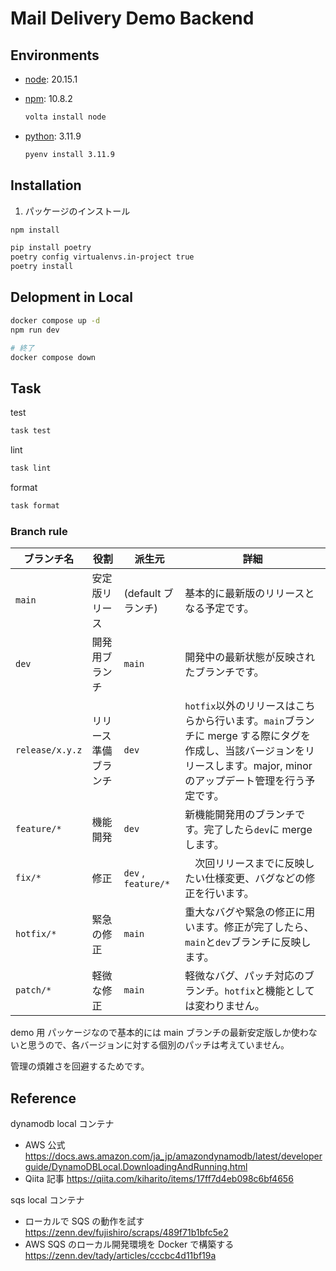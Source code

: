 # Mail Delivery Demo Backend

## Environments

- [node](https://nodejs.org/ja/download): 20.15.1
- [npm](https://nodejs.org/ja/download): 10.8.2

  ```bash
  volta install node
  ```

- [python](https://www.python.org/downloads/): 3.11.9

  ```bash
  pyenv install 3.11.9
  ```

## Installation

1. パッケージのインストール

```bash
npm install
```

```bash
pip install poetry
poetry config virtualenvs.in-project true
poetry install
```

## Delopment in Local

```bash
docker compose up -d
npm run dev

# 終了
docker compose down
```

## Task

test

```bash
task test
```

lint

```bash
task lint
```

format

```bash
task format
```

### Branch rule

| ブランチ名      | 役割                 | 派生元              | 詳細                                                                                                                                                                     |
| --------------- | -------------------- | ------------------- | ------------------------------------------------------------------------------------------------------------------------------------------------------------------------ |
| `main`          | 安定版リリース       | (default ブランチ)  | 基本的に最新版のリリースとなる予定です。                                                                                                                                 |
| `dev`           | 開発用ブランチ       | `main`              | 開発中の最新状態が反映されたブランチです。                                                                                                                               |
| `release/x.y.z` | リリース準備ブランチ | `dev`               | `hotfix`以外のリリースはこちらから行います。`main`ブランチに merge する際にタグを作成し、当該バージョンをリリースします。major, minor のアップデート管理を行う予定です。 |
| `feature/*`     | 機能開発             | `dev`               | 新機能開発用のブランチです。完了したら`dev`に merge します。                                                                                                             |
| `fix/*`         | 修正                 | `dev` , `feature/*` | 　次回リリースまでに反映したい仕様変更、バグなどの修正を行います。                                                                                                       |
| `hotfix/*`      | 緊急の修正           | `main`              | 重大なバグや緊急の修正に用います。修正が完了したら、`main`と`dev`ブランチに反映します。                                                                                  |
| `patch/*`       | 軽微な修正           | `main`              | 軽微なバグ、パッチ対応のブランチ。`hotfix`と機能としては変わりません。                                                                                                   |

demo 用 パッケージなので基本的には main ブランチの最新安定版しか使わないと思うので、各バージョンに対する個別のパッチは考えていません。

管理の煩雑さを回避するためです。

## Reference

dynamodb local コンテナ

- AWS 公式
  <https://docs.aws.amazon.com/ja_jp/amazondynamodb/latest/developerguide/DynamoDBLocal.DownloadingAndRunning.html>
- Qiita 記事
  <https://qiita.com/kiharito/items/17ff7d4eb098c6bf4656>

sqs local コンテナ

- ローカルで SQS の動作を試す<https://zenn.dev/fujishiro/scraps/489f71b1bfc5e2>
- AWS SQS のローカル開発環境を Docker で構築する<https://zenn.dev/tady/articles/cccbc4d11bf19a>
